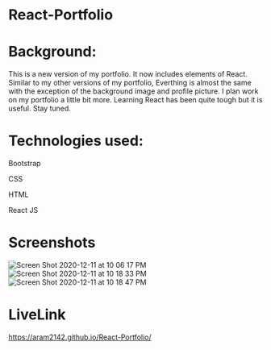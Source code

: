 # React-Portfolio

# Background:

This is a new version of my portfolio. It now includes elements of React. Similar to my other versions of my portfolio, Everthing is almost the same with the exception of the background image and profile picture. I plan work on my portfolio a little bit more. Learning React has been quite tough but it is useful. Stay tuned.

# Technologies used:
Bootstrap

CSS

HTML

React JS

# Screenshots
![Screen Shot 2020-12-11 at 10 06 17 PM](https://user-images.githubusercontent.com/65634748/101971337-b6d3d500-3bfe-11eb-8b9c-a416f923930e.png)
![Screen Shot 2020-12-11 at 10 18 33 PM](https://user-images.githubusercontent.com/65634748/101971389-f7335300-3bfe-11eb-8622-556c4a2e4514.png)
![Screen Shot 2020-12-11 at 10 18 47 PM](https://user-images.githubusercontent.com/65634748/101971392-fac6da00-3bfe-11eb-828c-76dbc260e712.png)



# LiveLink
https://aram2142.github.io/React-Portfolio/

